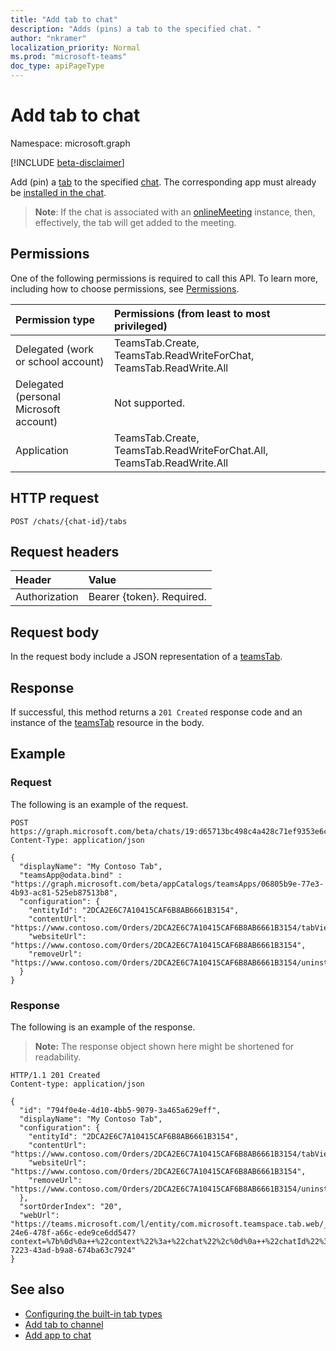 ```yaml
---
title: "Add tab to chat"
description: "Adds (pins) a tab to the specified chat. "
author: "nkramer"
localization_priority: Normal
ms.prod: "microsoft-teams"
doc_type: apiPageType
---
```


# Add tab to chat

Namespace: microsoft.graph

[!INCLUDE [beta-disclaimer](../../includes/beta-disclaimer.md)]

Add (pin) a [tab](../resources/teamstab.md) to the specified [chat](../resources/chat.md). 
The corresponding app must already be [installed in the chat](../api/chat-list-installedapps.md).

> **Note**: If the chat is associated with an [onlineMeeting](../resources/onlinemeeting.md) instance, then, effectively, the tab will get added to the meeting.

## Permissions
One of the following permissions is required to call this API. To learn more, including how to choose permissions, see [Permissions](/graph/permissions-reference).

|Permission type      | Permissions (from least to most privileged)              |
|:--------------------|:---------------------------------------------------------|
|Delegated (work or school account) | TeamsTab.Create, TeamsTab.ReadWriteForChat, TeamsTab.ReadWrite.All |
|Delegated (personal Microsoft account) | Not supported.    |
| Application                            | TeamsTab.Create, TeamsTab.ReadWriteForChat.All, TeamsTab.ReadWrite.All |


## HTTP request
<!-- { "blockType": "ignored" } -->
```http
POST /chats/{chat-id}/tabs
```

## Request headers
| Header       | Value |
|:---------------|:--------|
| Authorization  | Bearer {token}. Required.  |

## Request body

In the request body include a JSON representation of a [teamsTab](../resources/teamstab.md).

## Response

If successful, this method returns a `201 Created` response code and an instance of the [teamsTab](../resources/teamstab.md) resource in the body.

## Example

### Request

The following is an example of the request.
<!-- {
  "blockType": "request",
  "name": "add_tab_to_chat"
}
-->

```http
POST https://graph.microsoft.com/beta/chats/19:d65713bc498c4a428c71ef9353e6ce20@thread.v2/tabs
Content-Type: application/json

{
  "displayName": "My Contoso Tab",
  "teamsApp@odata.bind" : "https://graph.microsoft.com/beta/appCatalogs/teamsApps/06805b9e-77e3-4b93-ac81-525eb87513b8",
  "configuration": {
    "entityId": "2DCA2E6C7A10415CAF6B8AB6661B3154",
    "contentUrl": "https://www.contoso.com/Orders/2DCA2E6C7A10415CAF6B8AB6661B3154/tabView",
    "websiteUrl": "https://www.contoso.com/Orders/2DCA2E6C7A10415CAF6B8AB6661B3154",
    "removeUrl": "https://www.contoso.com/Orders/2DCA2E6C7A10415CAF6B8AB6661B3154/uninstallTab"
  }
}
```

### Response

The following is an example of the response. 

>**Note:** The response object shown here might be shortened for readability.

<!-- {
  "blockType": "response",
  "truncated": true,
  "@odata.type": "microsoft.graph.teamsTab"
} -->

```http
HTTP/1.1 201 Created
Content-type: application/json

{
  "id": "794f0e4e-4d10-4bb5-9079-3a465a629eff",
  "displayName": "My Contoso Tab",
  "configuration": {
    "entityId": "2DCA2E6C7A10415CAF6B8AB6661B3154",
    "contentUrl": "https://www.contoso.com/Orders/2DCA2E6C7A10415CAF6B8AB6661B3154/tabView",
    "websiteUrl": "https://www.contoso.com/Orders/2DCA2E6C7A10415CAF6B8AB6661B3154",
    "removeUrl": "https://www.contoso.com/Orders/2DCA2E6C7A10415CAF6B8AB6661B3154/uninstallTab"
  },
  "sortOrderIndex": "20",
  "webUrl": "https://teams.microsoft.com/l/entity/com.microsoft.teamspace.tab.web/_djb2_msteams_prefix_193fe248-24e6-478f-a66c-ede9ce6dd547?context=%7b%0d%0a++%22context%22%3a+%22chat%22%2c%0d%0a++%22chatId%22%3a+%2219%3ad65713bc498c4a428c71ef9353e6ce20%40thread.v2%22%2c%0d%0a++%22subEntityId%22%3a+null%0d%0a%7d&tenantId=139d16b4-7223-43ad-b9a8-674ba63c7924"
}
```

## See also

- [Configuring the built-in tab types](/graph/teams-configuring-builtin-tabs)
- [Add tab to channel](channel-post-tabs.md)
- [Add app to chat](chat-post-installedapps.md)


<!-- uuid: 8fcb5dbc-d5aa-4681-8e31-b001d5168d79
2015-10-25 14:57:30 UTC -->
<!--
{
  "type": "#page.annotation",
  "description": "Add tab to chat",
  "keywords": "",
  "section": "documentation",
  "tocPath": "",
  "suppressions": []
}
-->



